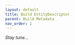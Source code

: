 ```yaml
---
layout: default
title: Build EntityDescriptor
parent: Build Metadata
nav_order: 1
---
```


*Stay tune...*